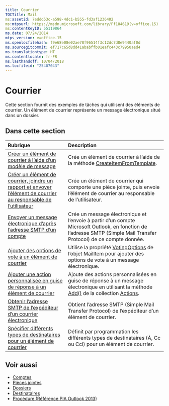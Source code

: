 ```yaml
---
title: Courrier
TOCTitle: Mail
ms:assetid: 7eddd53c-a598-4dc1-b555-fd3af1236402
ms:mtpsurl: https://msdn.microsoft.com/library/Ff184619(v=office.15)
ms:contentKeyID: 55119864
ms.date: 07/24/2014
mtps_version: v=office.15
ms.openlocfilehash: f9e68e08e02ae78f96514f3c12dc7d8e9440af0d
ms.sourcegitcommit: ef717c65d8dd41ababffb01eafc443c79950aed4
ms.translationtype: HT
ms.contentlocale: fr-FR
ms.lasthandoff: 10/04/2018
ms.locfileid: "25407043"
---
```

# <a name="mail"></a>Courrier

Cette section fournit des exemples de tâches qui utilisent des éléments de courrier. Un élément de courrier représente un message électronique situé dans un dossier.

## <a name="in-this-section"></a>Dans cette section

|Rubrique|Description|
|:----|:----------|
|[Créer un élément de courrier à l’aide d’un modèle de message](how-to-create-a-mail-item-by-using-a-message-template.md)  |Crée un élément de courrier à l’aide de la méthode [CreateItemFromTemplate](https://msdn.microsoft.com/library/bb611329\(v=office.15\)).|
|[Créer un élément de courrier, joindre un rapport et envoyer l’élément de courrier au responsable de l’utilisateur](how-to-create-a-mail-item-attach-a-report-and-send-the-mail-item-to-the-user-s-manager.md)  |Crée un élément de courrier qui comporte une pièce jointe, puis envoie l’élément de courrier au responsable de l’utilisateur.|
|[Envoyer un message électronique d’après l’adresse SMTP d’un compte](how-to-send-an-e-mail-given-the-smtp-address-of-an-account.md) |Crée un message électronique et l’envoie à partir d’un compte Microsoft Outlook, en fonction de l’adresse SMTP (Simple Mail Transfer Protocol) de ce compte donnée.|
|[Ajouter des options de vote à un élément de courrier](how-to-add-voting-options-to-a-mail-item.md) |Utilise la propriété [VotingOptions](https://msdn.microsoft.com/library/bb652695\(v=office.15\)) de l’objet [MailItem](https://msdn.microsoft.com/library/bb643865\(v=office.15\)) pour ajouter des options de vote à un message électronique.|
|[Ajouter une action personnalisée en guise de réponse à un élément de courrier](how-to-add-a-custom-action-as-a-response-to-a-mail-item.md)  |Ajoute des actions personnalisées en guise de réponse à un message électronique en utilisant la méthode [Add()](https://msdn.microsoft.com/library/bb612077\(v=office.15\)) de la collection [Actions](https://msdn.microsoft.com/library/bb611963\(v=office.15\)).|
|[Obtenir l’adresse SMTP de l’expéditeur d’un courrier électronique](how-to-get-the-smtp-address-of-the-sender-of-a-mail-item.md)  |Obtient l’adresse SMTP (Simple Mail Transfer Protocol) de l’expéditeur d’un élément de courrier.|
|[Spécifier différents types de destinataires pour un élément de courrier](how-to-specify-different-recipient-types-for-a-mail-item.md) |Définit par programmation les différents types de destinataires (À, Cc ou Cci) pour un élément de courrier.|

## <a name="see-also"></a>Voir aussi

- [Comptes](accounts.md)
- [Pièces jointes](attachments.md)
- [Dossiers](folders.md)
- [Destinataires](recipients.md)
- [Procédure (Référence PIA Outlook 2013)](how-do-i-outlook-2013-pia-reference.md)

